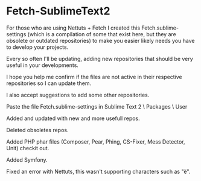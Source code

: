 Fetch-SublimeText2
==================

For those who are using Nettuts + Fetch I created this Fetch.sublime-settings (which is a compilation of some that exist here, but they are obsolete or outdated repositories) to make you easier likely needs you have to develop your projects.

Every so often I'll be updating, adding new repositories that should be very useful in your developments.

I hope you help me confirm if the files are not active in their respective repositories so I can update them.

I also accept suggestions to add some other repositories.

Paste the file Fetch.sublime-settings in Sublime Text 2 \ Packages \ User

Added and updated with new and more usefull repos.

Deleted obsoletes repos.

Added PHP phar files (Composer, Pear, Phing, CS-Fixer, Mess Detector, Unit) checkit out.

Added Symfony.

Fixed an error with Nettuts, this wasn't supporting characters such as "ë".



